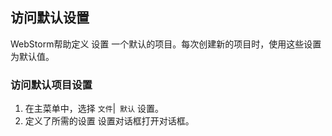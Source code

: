 ## 访问默认设置
WebStorm帮助定义 设置 一个默认的项目。每次创建新的项目时，使用这些设置为默认值。

### 访问默认项目设置

1. 在主菜单中，选择  `文件`|` 默认`  设置。
2. 定义了所需的设置 设置对话框打开对话框。